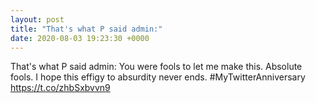 ```yaml
---
layout: post
title: "That's what P said admin:"
date: 2020-08-03 19:23:30 +0000
---
```


That's what P said admin:
You were fools to let me make this. Absolute fools. I hope this effigy to absurdity never ends.
#MyTwitterAnniversary https://t.co/zhbSxbvvn9

